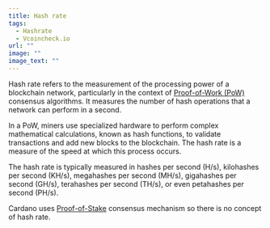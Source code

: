 ```yaml
---
title: Hash rate
tags:
  - Hashrate
  - Vcoincheck.io
url: ""
image: ""
image_text: ""
---
```


Hash rate refers to the measurement of the processing power of a blockchain network, particularly in the context of [Proof-of-Work (PoW)](https://www.essentialcardano.io/faq/what-is-proof-of-work-pow) consensus algorithms. It measures the number of hash operations that a network can perform in a second.

In a PoW, miners use specialized hardware to perform complex mathematical calculations, known as hash functions, to validate transactions and add new blocks to the blockchain. The hash rate is a measure of the speed at which this process occurs.

The hash rate is typically measured in hashes per second (H/s), kilohashes per second (KH/s), megahashes per second (MH/s), gigahashes per second (GH/s), terahashes per second (TH/s), or even petahashes per second (PH/s).

Cardano uses [Proof-of-Stake](https://www.essentialcardano.io/faq/what-is-proof-of-work-powhttps://www.essentialcardano.io/faq/what-is-proof-of-stake-pos) consensus mechanism so there is no concept of hash rate.
